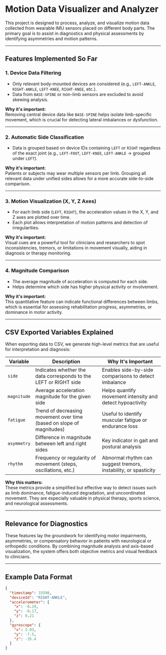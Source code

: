 # Motion Data Visualizer and Analyzer

This project is designed to process, analyze, and visualize motion data collected from wearable IMU sensors placed on different body parts. The primary goal is to assist in diagnostics and physical assessments by identifying asymmetries and motion patterns.

---

## Features Implemented So Far

### 1. **Device Data Filtering**
- Only relevant body-mounted devices are considered (e.g., `LEFT-ANKLE`, `RIGHT-ANKLE`, `LEFT-KNEE`, `RIGHT-KNEE`, etc.).
- Data from `BASE-SPINE` or non-limb sensors are excluded to avoid skewing analysis.

**Why it's important:**  
Removing central device data like `BASE-SPINE` helps isolate limb-specific movement, which is crucial for detecting lateral imbalances or dysfunction.

---

### 2. **Automatic Side Classification**
- Data is grouped based on device IDs containing `LEFT` or `RIGHT` regardless of the exact joint (e.g., `LEFT-FOOT`, `LEFT-KNEE`, `LEFT-ANKLE` → grouped under `LEFT`).

**Why it's important:**  
Patients or subjects may wear multiple sensors per limb. Grouping all relevant data under unified sides allows for a more accurate side-to-side comparison.

---

### 3. **Motion Visualization (X, Y, Z Axes)**
- For each limb side (`LEFT`, `RIGHT`), the acceleration values in the X, Y, and Z axes are plotted over time.
- Each plot allows interpretation of motion patterns and detection of irregularities.

**Why it's important:**  
Visual cues are a powerful tool for clinicians and researchers to spot inconsistencies, tremors, or limitations in movement visually, aiding in diagnosis or therapy monitoring.

---

### 4. **Magnitude Comparison**
- The average magnitude of acceleration is computed for each side.
- Helps determine which side has higher physical activity or involvement.

**Why it's important:**  
This quantitative feature can indicate functional differences between limbs, which is essential for assessing rehabilitation progress, asymmetries, or dominance in motor activity.

---

## CSV Exported Variables Explained

When exporting data to CSV, we generate high-level metrics that are useful for interpretation and diagnosis:

| Variable      | Description                                                                 | Why It's Important                                           |
|---------------|-----------------------------------------------------------------------------|--------------------------------------------------------------|
| `side`        | Indicates whether the data corresponds to the LEFT or RIGHT side            | Enables side-by-side comparisons to detect imbalance         |
| `magnitude`   | Average acceleration magnitude for the given side                           | Helps quantify movement intensity and detect hypoactivity     |
| `fatigue`     | Trend of decreasing movement over time (based on slope of magnitudes)       | Useful to identify muscular fatigue or endurance loss        |
| `asymmetry`   | Difference in magnitude between left and right sides                        | Key indicator in gait and postural analysis                  |
| `rhythm`      | Frequency or regularity of movement (steps, oscillations, etc.)             | Abnormal rhythm can suggest tremors, instability, or spasticity |

**Why this matters:**  
These metrics provide a simplified but effective way to detect issues such as limb dominance, fatigue-induced degradation, and uncoordinated movement. They are especially valuable in physical therapy, sports science, and neurological assessments.

---

## Relevance for Diagnostics

These features lay the groundwork for identifying motor impairments, asymmetries, or compensatory behavior in patients with neurological or orthopedic conditions. By combining magnitude analysis and axis-based visualization, the system offers both objective metrics and visual feedback to clinicians.

---

## Example Data Format

```json
{
  "timestamp": 33598,
  "deviceId": "RIGHT-ANKLE",
  "accelerometer": {
    "x": -0.19,
    "y": -0.17,
    "z": 0.21
  },
  "gyroscope": {
    "x": 2.93,
    "y": -7.5,
    "z": -35.4
  }
}
